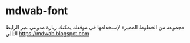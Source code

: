 # mdwab-font

مجموعة من الخطوط المميزة لإستخدامها في موقعك يمكنك زيارة مدونتي عبر الرابط التالي 
https://mdwab.blogspot.com
